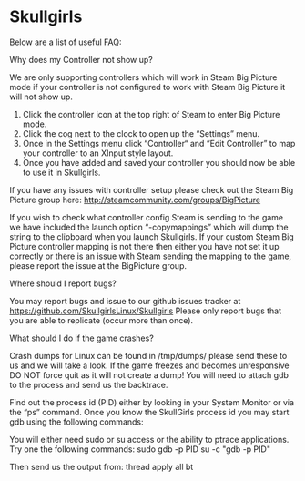 # Skullgirls
Below are a list of useful FAQ:


Why does my Controller not show up?

We are only supporting controllers which will work in Steam Big Picture mode if your controller is not configured to work with Steam Big Picture it will not show up.

1. Click the controller icon at the top right of Steam to enter Big Picture mode.
2. Click the cog next to the clock to open up the “Settings” menu.
3. Once in the Settings menu click “Controller“ and “Edit Controller” to map your controller to an XInput style layout.
4. Once you have added and saved your controller you should now be able to use it in Skullgirls.

If you have any issues with controller setup please check out the Steam Big Picture group here:
http://steamcommunity.com/groups/BigPicture

If you wish to check what controller config Steam is sending to the game we have included the launch option “-copymappings” which will dump the string to the clipboard when you launch Skullgirls. If your custom Steam Big Picture controller mapping is not there then either you have not set it up correctly or there is an issue with Steam sending the mapping to the game, please report the issue at the BigPicture group.


Where should I report bugs?

You may report bugs and issue to our github issues tracker at https://github.com/SkullgirlsLinux/Skullgirls
Please only report bugs that you are able to replicate (occur more than once).


What should I do if the game crashes?

Crash dumps for Linux can be found in /tmp/dumps/ please send these to us and we will take a look. 
If the game freezes and becomes unresponsive DO NOT force quit as it will not create a dump! 
You will need to attach gdb to the process and send us the backtrace.

Find out the process id (PID) either by looking in your System Monitor or via the “ps” command.
Once you know the SkullGirls process id you may start gdb using the following commands:

You will either need sudo or su access or the ability to ptrace applications.
Try one the following commands:
sudo gdb -p PID
su -c "gdb -p PID" 

Then send us the output from:
thread apply all bt

